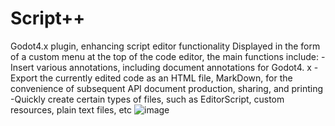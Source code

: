 # Script++
Godot4.x plugin, enhancing script editor functionality
Displayed in the form of a custom menu at the top of the code editor, the main functions include:
-Insert various annotations, including document annotations for Godot4. x
-Export the currently edited code as an HTML file, MarkDown, for the convenience of subsequent API document production, sharing, and printing
-Quickly create certain types of files, such as EditorScript, custom resources, plain text files, etc
![image](https://github.com/xun69/Script-plus-plus/assets/23306801/6292e2f0-3e55-42bf-8752-a2f79cd33c85)
